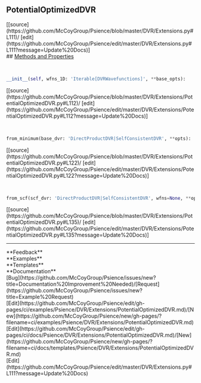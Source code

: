 ## <a id="Psience.DVR.Extensions.PotentialOptimizedDVR">PotentialOptimizedDVR</a> 

<div class="docs-source-link" markdown="1">
[[source](https://github.com/McCoyGroup/Psience/blob/master/DVR/Extensions.py#L111)/
[edit](https://github.com/McCoyGroup/Psience/edit/master/DVR/Extensions.py#L111?message=Update%20Docs)]
</div>









<div class="collapsible-section">
 <div class="collapsible-section collapsible-section-header" markdown="1">
## <a class="collapse-link" data-toggle="collapse" href="#methods" markdown="1"> Methods and Properties</a> <a class="float-right" data-toggle="collapse" href="#methods"><i class="fa fa-chevron-down"></i></a>
 </div>
 <div class="collapsible-section collapsible-section-body collapse show" id="methods" markdown="1">
 
<a id="Psience.DVR.Extensions.PotentialOptimizedDVR.__init__" class="docs-object-method">&nbsp;</a> 
```python
__init__(self, wfns_1D: 'Iterable[DVRWavefunctions]', **base_opts): 
```
<div class="docs-source-link" markdown="1">
[[source](https://github.com/McCoyGroup/Psience/blob/master/DVR/Extensions/PotentialOptimizedDVR.py#L112)/
[edit](https://github.com/McCoyGroup/Psience/edit/master/DVR/Extensions/PotentialOptimizedDVR.py#L112?message=Update%20Docs)]
</div>


<a id="Psience.DVR.Extensions.PotentialOptimizedDVR.from_minimum" class="docs-object-method">&nbsp;</a> 
```python
from_minimum(base_dvr: 'DirectProductDVR|SelfConsistentDVR', **opts): 
```
<div class="docs-source-link" markdown="1">
[[source](https://github.com/McCoyGroup/Psience/blob/master/DVR/Extensions/PotentialOptimizedDVR.py#L122)/
[edit](https://github.com/McCoyGroup/Psience/edit/master/DVR/Extensions/PotentialOptimizedDVR.py#L122?message=Update%20Docs)]
</div>


<a id="Psience.DVR.Extensions.PotentialOptimizedDVR.from_scf" class="docs-object-method">&nbsp;</a> 
```python
from_scf(scf_dvr: 'DirectProductDVR|SelfConsistentDVR', wfns=None, **opts): 
```
<div class="docs-source-link" markdown="1">
[[source](https://github.com/McCoyGroup/Psience/blob/master/DVR/Extensions/PotentialOptimizedDVR.py#L135)/
[edit](https://github.com/McCoyGroup/Psience/edit/master/DVR/Extensions/PotentialOptimizedDVR.py#L135?message=Update%20Docs)]
</div>
 </div>
</div>












---


<div markdown="1" class="text-secondary">
<div class="container">
  <div class="row">
   <div class="col" markdown="1">
**Feedback**   
</div>
   <div class="col" markdown="1">
**Examples**   
</div>
   <div class="col" markdown="1">
**Templates**   
</div>
   <div class="col" markdown="1">
**Documentation**   
</div>
   <div class="col" markdown="1">
   
</div>
   <div class="col" markdown="1">
   
</div>
   <div class="col" markdown="1">
   
</div>
</div>
  <div class="row">
   <div class="col" markdown="1">
[Bug](https://github.com/McCoyGroup/Psience/issues/new?title=Documentation%20Improvement%20Needed)/[Request](https://github.com/McCoyGroup/Psience/issues/new?title=Example%20Request)   
</div>
   <div class="col" markdown="1">
[Edit](https://github.com/McCoyGroup/Psience/edit/gh-pages/ci/examples/Psience/DVR/Extensions/PotentialOptimizedDVR.md)/[New](https://github.com/McCoyGroup/Psience/new/gh-pages/?filename=ci/examples/Psience/DVR/Extensions/PotentialOptimizedDVR.md)   
</div>
   <div class="col" markdown="1">
[Edit](https://github.com/McCoyGroup/Psience/edit/gh-pages/ci/docs/Psience/DVR/Extensions/PotentialOptimizedDVR.md)/[New](https://github.com/McCoyGroup/Psience/new/gh-pages/?filename=ci/docs/templates/Psience/DVR/Extensions/PotentialOptimizedDVR.md)   
</div>
   <div class="col" markdown="1">
[Edit](https://github.com/McCoyGroup/Psience/edit/master/DVR/Extensions.py#L111?message=Update%20Docs)   
</div>
   <div class="col" markdown="1">
   
</div>
   <div class="col" markdown="1">
   
</div>
   <div class="col" markdown="1">
   
</div>
</div>
</div>
</div>